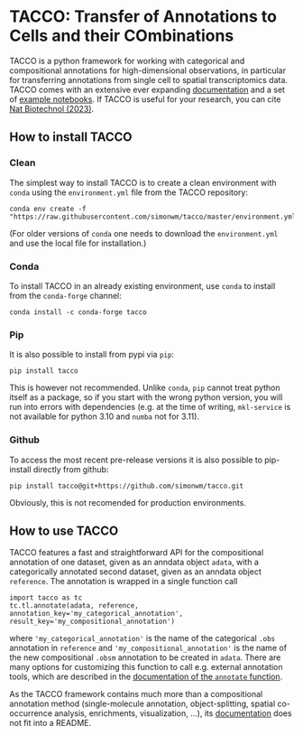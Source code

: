 # TACCO: Transfer of Annotations to Cells and their COmbinations

TACCO is a python framework for working with categorical and compositional annotations for high-dimensional observations, in particular for transferring annotations from single cell to spatial transcriptomics data. TACCO comes with an extensive ever expanding [documentation](https://simonwm.github.io/tacco/) and a set of [example notebooks](https://github.com/simonwm/tacco_examples). If TACCO is useful for your research, you can cite [Nat Biotechnol (2023)](https://doi.org/10.1038/s41587-023-01657-3).

## How to install TACCO

### Clean

The simplest way to install TACCO is to create a clean environment with `conda` using the `environment.yml` file from the TACCO repository:

```
conda env create -f "https://raw.githubusercontent.com/simonwm/tacco/master/environment.yml"
```
(For older versions of `conda` one needs to download the `environment.yml` and use the local file for installation.)

### Conda

To install TACCO in an already existing environment, use `conda` to install from the `conda-forge` channel:

```
conda install -c conda-forge tacco
```

### Pip

It is also possible to install from pypi via `pip`:

```
pip install tacco
```

This is however not recommended. Unlike `conda`, `pip` cannot treat python itself as a package, so if you start with the wrong python version, you will run into errors with dependencies (e.g. at the time of writing, `mkl-service` is not available for python 3.10 and `numba` not for 3.11).

### Github

To access the most recent pre-release versions it is also possible to pip-install directly from github:

```
pip install tacco@git+https://github.com/simonwm/tacco.git
```

Obviously, this is not recomended for production environments.

## How to use TACCO

TACCO features a fast and straightforward API for the compositional annotation of one dataset, given as an anndata object `adata`, with a categorically annotated second dataset, given as an anndata object `reference`. The annotation is wrapped in a single function call

```
import tacco as tc
tc.tl.annotate(adata, reference, annotation_key='my_categorical_annotation', result_key='my_compositional_annotation')
```

where `'my_categorical_annotation'` is the name of the categorical `.obs` annotation in `reference` and `'my_compositional_annotation'` is the name of the new compositional `.obsm` annotation to be created in `adata`. There are many options for customizing this function to call e.g. external annotation tools, which are described in the [documentation of the `annotate` function](https://simonwm.github.io/tacco/_autosummary/tacco.tools.annotate.html#tacco.tools.annotate).

As the TACCO framework contains much more than a compositional annotation method (single-molecule annotation, object-splitting, spatial co-occurrence analysis, enrichments, visualization, ...), its [documentation](https://simonwm.github.io/tacco/) does not fit into a README.
